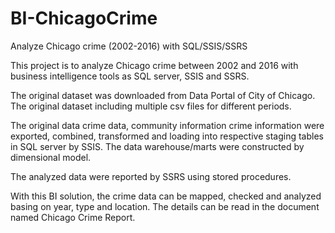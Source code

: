 # BI-ChicagoCrime
Analyze Chicago crime (2002-2016) with SQL/SSIS/SSRS

This project is to analyze Chicago crime between 2002 and 2016 with business intelligence tools as SQL server, SSIS and SSRS.

The original dataset was downloaded from Data Portal of City of Chicago. The original dataset including multiple csv files for different periods.

The original data crime data, community information crime information were exported, combined, transformed and loading into respective staging tables in SQL server by SSIS. The data warehouse/marts were constructed by dimensional model.

The analyzed data were reported by SSRS using stored procedures. 

With this BI solution,  the crime data can be mapped, checked and analyzed basing on year, type and location. The details can be read in the document named Chicago Crime Report.
